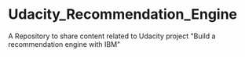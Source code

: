 # Udacity_Recommendation_Engine
A Repository to share content related to Udacity project "Build a recommendation engine with IBM"
